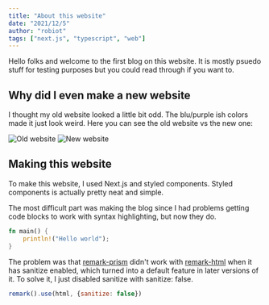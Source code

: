 ```yaml
---
title: "About this website"
date: "2021/12/5"
author: "robiot"
tags: ["next.js", "typescript", "web"]
---
```


Hello folks and welcome to the first blog on this website. It is mostly psuedo stuff for testing purposes but you could read through if you want to.

## Why did I even make a new website
I thought my old website looked a little bit odd. The blu/purple ish colors made it just look weird. Here you can see the old website vs the new one:

![Old website](/img/blog/about-this-website/old-website.png) ![New website](/img/blog/about-this-website/new-web.png)

## Making this website
To make this website, I used Next.js and styled components.
Styled components is actually pretty neat and simple.

The most difficult part was making the blog since I had problems getting code blocks to work with syntax highlighting, but now they do.
```rust
fn main() {
    println!("Hello world");
}
```
The problem was that [remark-prism](https://www.npmjs.com/package/remark-prism) didn't work with [remark-html](https://www.npmjs.com/package/remark-html) when it has
sanitize enabled, which turned into a default feature in later versions of it. To solve it, I just disabled sanitize with sanitize: false.
```js
remark().use(html, {sanitize: false})
```
